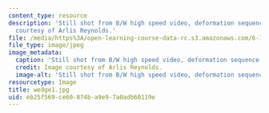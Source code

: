 ```yaml
---
content_type: resource
description: 'Still shot from B/W high speed video, deformation sequence #1. Image
  courtesy of Arlis Reynolds.'
file: /media/https%3A/open-learning-course-data-rc.s3.amazonaws.com/6-163-strobe-project-laboratory-fall-2005/eb25f569ce60874ba9e97a0adb60119e_wedge1.jpg
file_type: image/jpeg
image_metadata:
  caption: 'Still shot from B/W high speed video, deformation sequence #1.'
  credit: Image courtesy of Arlis Reynolds.
  image-alt: 'Still shot from B/W high speed video, deformation sequence #1.'
resourcetype: Image
title: wedge1.jpg
uid: eb25f569-ce60-874b-a9e9-7a0adb60119e
---
```


